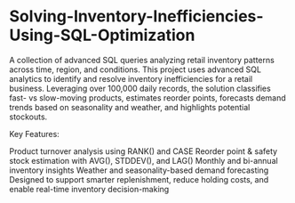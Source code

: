 # Solving-Inventory-Inefficiencies-Using-SQL-Optimization

A collection of advanced SQL queries analyzing retail inventory patterns across time, region, and conditions. This project uses advanced SQL analytics to identify and resolve inventory inefficiencies for a retail business. Leveraging over 100,000 daily records, the solution classifies fast- vs slow-moving products, estimates reorder points, forecasts demand trends based on seasonality and weather, and highlights potential stockouts.

Key Features:

Product turnover analysis using RANK() and CASE
Reorder point & safety stock estimation with AVG(), STDDEV(), and LAG()
Monthly and bi-annual inventory insights
Weather and seasonality-based demand forecasting
Designed to support smarter replenishment, reduce holding costs, and enable real-time inventory decision-making
